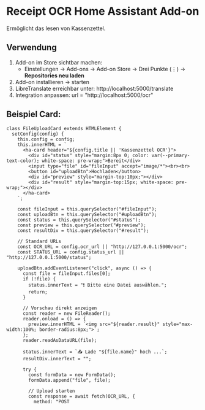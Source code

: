 # Receipt OCR Home Assistant Add-on
Ermöglicht das lesen von Kassenzettel. 

## Verwendung
1. Add-on im Store sichtbar machen:
   - Einstellungen → Add-ons → Add-on Store → Drei Punkte (⋮) → **Repositories neu laden**
2. Add-on installieren → starten
3. LibreTranslate erreichbar unter:
   http://localhost:5000/translate
4. Integration anpassen:
   url = "http://localhost:5000/ocr"
## Beispiel Card:

```
class FileUploadCard extends HTMLElement {
  setConfig(config) {
    this.config = config;
    this.innerHTML = `
      <ha-card header="${config.title || 'Kassenzettel OCR'}">
        <div id="status" style="margin:8px 0; color: var(--primary-text-color); white-space: pre-wrap;">Bereit</div>
        <input type="file" id="fileInput" accept="image/*"><br><br>
        <button id="uploadBtn">Hochladen</button>
        <div id="preview" style="margin-top:10px;"></div>
        <div id="result" style="margin-top:15px; white-space: pre-wrap;"></div>
      </ha-card>
    `;

    const fileInput = this.querySelector("#fileInput");
    const uploadBtn = this.querySelector("#uploadBtn");
    const status = this.querySelector("#status");
    const preview = this.querySelector("#preview");
    const resultDiv = this.querySelector("#result");

    // Standard URLs
    const OCR_URL = config.ocr_url || "http://127.0.0.1:5000/ocr";
    const STATUS_URL = config.status_url || "http://127.0.0.1:5000/status";

    uploadBtn.addEventListener("click", async () => {
      const file = fileInput.files[0];
      if (!file) {
        status.innerText = "❗ Bitte eine Datei auswählen.";
        return;
      }

      // Vorschau direkt anzeigen
      const reader = new FileReader();
      reader.onload = () => {
        preview.innerHTML = `<img src="${reader.result}" style="max-width:100%; border-radius:8px;">`;
      };
      reader.readAsDataURL(file);

      status.innerText = `📤 Lade "${file.name}" hoch ...`;
      resultDiv.innerText = "";

      try {
        const formData = new FormData();
        formData.append("file", file);

        // Upload starten
        const response = await fetch(OCR_URL, {
          method: "POST

```
